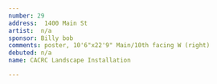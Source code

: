 ```yaml
---
number: 29
address:  1400 Main St
artist:  n/a
sponsor: Billy bob
comments: poster, 10'6"x22'9" Main/10th facing W (right)
debuted: n/a
name: CACRC Landscape Installation

---
```

